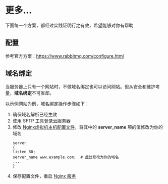 # 更多...

下面每一个方案，都经过实践证明行之有效，希望能够对你有帮助

## 配置

参考官方方案：https://www.rabbitmq.com/configure.html

## 域名绑定

当服务器上只有一个网站时，不做域名绑定也可以访问网站。但从安全和维护考量，**域名绑定**不可省却。

以示例网站为例，域名绑定操作步骤如下：

1. 确保域名解析已经生效  
2. 使用 SFTP 工具登录云服务器
2. 修改 [Nginx虚拟机主机配置文件](/zh/stack-components.md#nginx)，将其中的 **server_name** 项的值修改为你的域名
   ```text
   server
   {
   listen 80;
   server_name www.example.com;  # 此处修改为你的域名
   ...
   }
   ```
3. 保存配置文件，重启 [Nginx 服务](/zh/admin-services.md#nginx)
